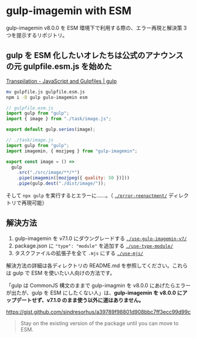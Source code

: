 # gulp-imagemin with ESM

gulp-imagemin v8.0.0 を ESM 環境下で利用する際の、エラー再現と解決策 3 つを提示するリポジトリ。

## gulp を ESM 化したいオレたちは公式のアナウンスの元 gulpfile.esm.js を始めた

[Transpilation - JavaScript and Gulpfiles | gulp](https://gulpjs.com/docs/en/getting-started/javascript-and-gulpfiles#transpilation)

```zsh
mv gulpfile.js gulpfile.esm.js
npm i -D gulp gulo-imagemin esm
```

```js
// gulpfile.esm.js
import gulp from "gulp";
import { image } from "./task/image.js";

export default gulp.series(image);
```

```js
// ./task/image.js
import gulp from "gulp";
import imagemin, { mozjpeg } from "gulp-imagemin";

export const image = () =>
  gulp
    .src("./src/image/**/*")
    .pipe(imagemin([mozjpeg({ quality: 50 })]))
    .pipe(gulp.dest("./dist/image/"));
```

そして `npx gulp` を実行するとエラーに……。（ [`./error-reenactment/`](./error-reenactment/) ディレクトリで再現可能）

## 解決方法

1. gulp-imagemin を v7.1.0 にダウングレードする [`./use-gulp-imagemin-v7/`](./use-gulp-imagemin-v7/)
2. package.json に `"type": "module"` を追加する [`./use-type-module/`](./use-type-module/)
3. タスクファイルの拡張子を全て `.mjs` にする [`./use-mjs/`](./use-mjs)

解決方法の詳細は各ディレクトリの README.md を参照してください。これらは gulp で ESM を使いたい人向けの方法です。

「gulp は CommonJS 構文のままで gulp-imagmin を v8.0.0 にあげたらエラーが出たが、gulp を ESM にしたくない人」は、**gulp-imagemin を v8.0.0 にアップデートせず、v7.1.0 のまま使う以外に道はありません。**

https://gist.github.com/sindresorhus/a39789f98801d908bbc7ff3ecc99d99c

> Stay on the existing version of the package until you can move to ESM.
